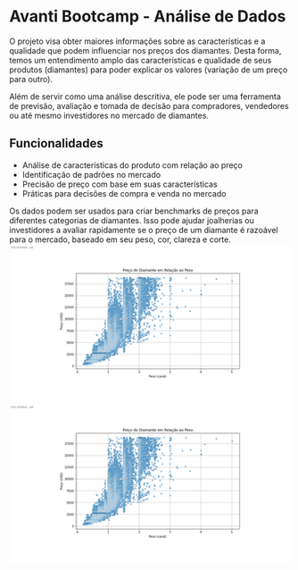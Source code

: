 # Avanti Bootcamp - Análise de Dados

O projeto visa obter maiores informações sobre as características e a qualidade que podem influenciar nos preços dos diamantes. Desta forma, temos um entendimento amplo das características e qualidade de seus produtos (diamantes) para poder explicar os valores (variação de um preço para outro).

Além de servir como uma análise descritiva, ele pode ser uma ferramenta de previsão, avaliação e tomada de decisão para compradores, vendedores ou até mesmo investidores no mercado de diamantes.

## Funcionalidades
- Análise de características do produto com relação ao preço
- Identificação de padrões no mercado
- Precisão de preço com base em suas características
- Práticas para decisões de compra e venda no mercado

Os dados podem ser usados para criar benchmarks de preços para diferentes categorias de diamantes. Isso pode ajudar joalherias ou investidores a avaliar rapidamente se o preço de um diamante é razoável para o mercado, baseado em seu peso, cor, clareza e corte.
![Gráfico do Projeto](grafico.png)
![Descrição do gráfico](Grafico.png)
